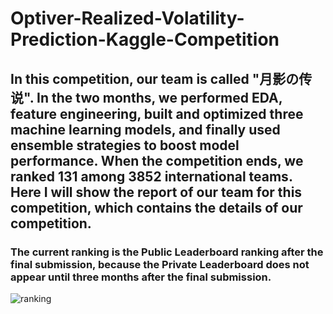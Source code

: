# Optiver-Realized-Volatility-Prediction-Kaggle-Competition
## In this competition, our team is called "月影の传说". In the two months, we performed EDA, feature engineering, built and optimized three machine learning models, and finally used ensemble strategies to boost model performance. When the competition ends, we ranked 131 among 3852 international teams. Here I will show the report of our team for this competition, which contains the details of our competition. 
### The current ranking is the Public Leaderboard ranking after the final submission, because the Private Leaderboard does not appear until three months after the final submission.
![ranking](https://user-images.githubusercontent.com/93239143/147721863-1964aef9-518f-4a7f-8ae2-b2d2120d3957.png)
